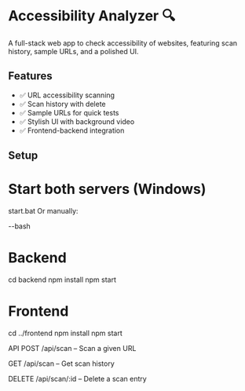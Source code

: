 
# Accessibility Analyzer 🔍

A full-stack web app to check accessibility of websites, featuring scan history, sample URLs, and a polished UI.

## Features
- ✅ URL accessibility scanning
- ✅ Scan history with delete
- ✅ Sample URLs for quick tests
- ✅ Stylish UI with background video
- ✅ Frontend-backend integration

## Setup

# Start both servers (Windows)
start.bat
Or manually:


--bash
# Backend
cd backend
npm install
npm start

# Frontend
cd ../frontend
npm install
npm start


API
POST /api/scan – Scan a given URL

GET /api/scan – Get scan history

DELETE /api/scan/:id – Delete a scan entry

